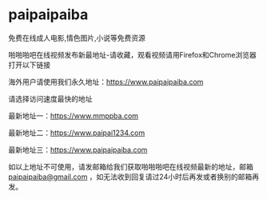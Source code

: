 # paipaipaiba
免费在线成人电影,情色图片,小说等免费资源

啪啪啪吧在线视频发布新最地址-请收藏，观看视频请用Firefox和Chrome浏览器打开以下链接

海外用户请使用我们永久地址：https://www.paipaipaiba.com

请选择访问速度最快的地址

最新地址一：https://www.mmppba.com

最新地址二：https://www.paipai1234.com

最新地址三：https://www.paipaipaiba.com

如以上地址不可使用，请发邮箱给我们获取啪啪啪吧在线视频最新的地址，邮箱 paipaipaiba@gmail.com ，如无法收到回复请过24小时后再发或者换别的邮箱再发。

